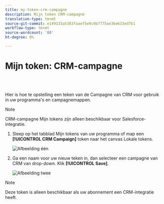 ```yaml
---
title: my-token-crm-campagne
description: Mijn token CRM-campagne
translation-type: tm+mt
source-git-commit: e149133a5383faaef5e9c9b7775ae36e633ed7b1
workflow-type: tm+mt
source-wordcount: '88'
ht-degree: 0%

---
```



# Mijn token: CRM-campagne

<br> 

Hier is hoe te opstelling een teken van de Campagne van CRM voor gebruik in uw programma&#39;s en campagnemappen.

>[!NOTE]
>
>CRM-campagne Mijn tokens zijn alleen beschikbaar voor Salesforce-integratie.

1. Sleep op het tabblad Mijn tokens van uw programma of map een **[!UICONTROL CRM Campaign]** token naar het canvas Lokale tokens.

   ![Afbeelding één](/help/sky/assets/my-tokens/my-token-crm-campaign/my-token-crm-campaign-1.png)

2. Ga een naam voor uw nieuw teken in, dan selecteer een campagne van CRM van drop-down. Klik **[!UICONTROL Save]**.

   ![Afbeelding twee](/help/sky/assets/my-tokens/my-token-crm-campaign/my-token-crm-campaign-2.png)

>[!NOTE]
>
>Deze token is alleen beschikbaar als uw abonnement een CRM-integratie heeft.

